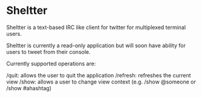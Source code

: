 Sheltter
========

Sheltter is a text-based IRC like client for twitter for multiplexed terminal users.

Sheltter is currently a read-only application but will soon have ability for users to tweet from their console.

Currently supported operations are:

/quit: allows the user to quit the application
/refresh: refreshes the current view
/show: allows a user to change view context (e.g. /show @someone or /show #ahashtag)


